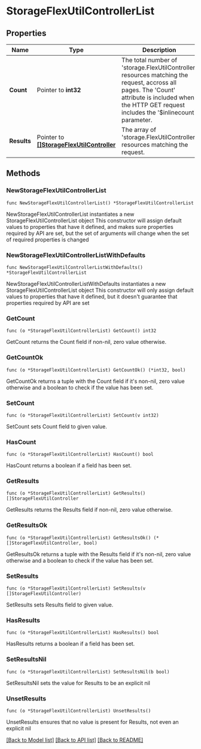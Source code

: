 # StorageFlexUtilControllerList

## Properties

Name | Type | Description | Notes
------------ | ------------- | ------------- | -------------
**Count** | Pointer to **int32** | The total number of &#39;storage.FlexUtilController&#39; resources matching the request, accross all pages. The &#39;Count&#39; attribute is included when the HTTP GET request includes the &#39;$inlinecount&#39; parameter. | [optional] 
**Results** | Pointer to [**[]StorageFlexUtilController**](StorageFlexUtilController.md) | The array of &#39;storage.FlexUtilController&#39; resources matching the request. | [optional] 

## Methods

### NewStorageFlexUtilControllerList

`func NewStorageFlexUtilControllerList() *StorageFlexUtilControllerList`

NewStorageFlexUtilControllerList instantiates a new StorageFlexUtilControllerList object
This constructor will assign default values to properties that have it defined,
and makes sure properties required by API are set, but the set of arguments
will change when the set of required properties is changed

### NewStorageFlexUtilControllerListWithDefaults

`func NewStorageFlexUtilControllerListWithDefaults() *StorageFlexUtilControllerList`

NewStorageFlexUtilControllerListWithDefaults instantiates a new StorageFlexUtilControllerList object
This constructor will only assign default values to properties that have it defined,
but it doesn't guarantee that properties required by API are set

### GetCount

`func (o *StorageFlexUtilControllerList) GetCount() int32`

GetCount returns the Count field if non-nil, zero value otherwise.

### GetCountOk

`func (o *StorageFlexUtilControllerList) GetCountOk() (*int32, bool)`

GetCountOk returns a tuple with the Count field if it's non-nil, zero value otherwise
and a boolean to check if the value has been set.

### SetCount

`func (o *StorageFlexUtilControllerList) SetCount(v int32)`

SetCount sets Count field to given value.

### HasCount

`func (o *StorageFlexUtilControllerList) HasCount() bool`

HasCount returns a boolean if a field has been set.

### GetResults

`func (o *StorageFlexUtilControllerList) GetResults() []StorageFlexUtilController`

GetResults returns the Results field if non-nil, zero value otherwise.

### GetResultsOk

`func (o *StorageFlexUtilControllerList) GetResultsOk() (*[]StorageFlexUtilController, bool)`

GetResultsOk returns a tuple with the Results field if it's non-nil, zero value otherwise
and a boolean to check if the value has been set.

### SetResults

`func (o *StorageFlexUtilControllerList) SetResults(v []StorageFlexUtilController)`

SetResults sets Results field to given value.

### HasResults

`func (o *StorageFlexUtilControllerList) HasResults() bool`

HasResults returns a boolean if a field has been set.

### SetResultsNil

`func (o *StorageFlexUtilControllerList) SetResultsNil(b bool)`

 SetResultsNil sets the value for Results to be an explicit nil

### UnsetResults
`func (o *StorageFlexUtilControllerList) UnsetResults()`

UnsetResults ensures that no value is present for Results, not even an explicit nil

[[Back to Model list]](../README.md#documentation-for-models) [[Back to API list]](../README.md#documentation-for-api-endpoints) [[Back to README]](../README.md)


